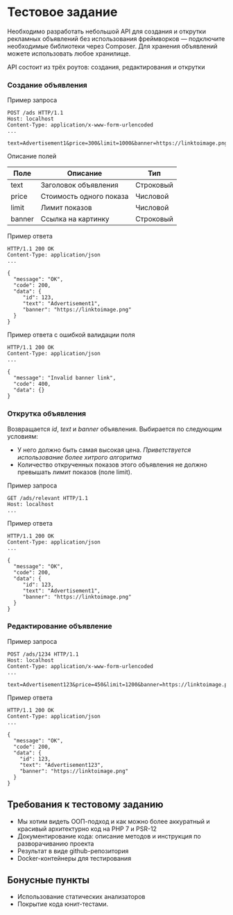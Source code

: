 # Тестовое задание


Необходимо разработать небольшой API для создания и открутки рекламных объявлений без использования фреймворков — подключите необходимые библиотеки через Composer. Для хранения объявлений можете использовать любое хранилище.

API состоит из трёх роутов: создания, редактирования и открутки

### Создание объявления

Пример запроса

```http request
POST /ads HTTP/1.1
Host: localhost
Content-Type: application/x-www-form-urlencoded
...

text=Advertisement1&price=300&limit=1000&banner=https://linktoimage.png
```

Описание полей

| Поле | Описание  | Тип  |
|---|---|---|
| text | Заголовок объявления | Строковый |
| price | Стоимость одного показа | Числовой |
| limit | Лимит показов | Числовой |
| banner | Ссылка на картинку | Строковый |


Пример ответа

```http request
HTTP/1.1 200 OK
Content-Type: application/json
...

{
  "message": "OK",
  "code": 200,
  "data": {
     "id": 123,
     "text": "Advertisement1",
     "banner": "https://linktoimage.png"   
  }
}
```

Пример ответа с ошибкой валидации поля

```http request
HTTP/1.1 200 OK
Content-Type: application/json
...

{
  "message": "Invalid banner link",
  "code": 400,
  "data": {}
}
```

### Открутка объявления

Возвращается _id_, _text_ и _banner_ объявления. Выбирается по следующим условиям:

- У него должно быть самая высокая цена. _Приветствуется использование более хитрого алгоритма_
- Количество открученных показов этого объявления не должно превышать лимит
  показов (поле limit).

Пример запроса

```http request
GET /ads/relevant HTTP/1.1
Host: localhost
...
```

Пример ответа

```http request
HTTP/1.1 200 OK
Content-Type: application/json
...

{
  "message": "OK",
  "code": 200,
  "data": {
     "id": 123,
     "text": "Advertisement1",
     "banner": "https://linktoimage.png"   
  }
}
```

### Редактирование объявление

Пример запроса

```http request
POST /ads/1234 HTTP/1.1
Host: localhost
Content-Type: application/x-www-form-urlencoded
...

text=Advertisement123&price=450&limit=1200&banner=https://linktoimage.png
```

Пример ответа

```http request
HTTP/1.1 200 OK
Content-Type: application/json
...

{
  "message": "OK",
  "code": 200,
  "data": {
    "id": 123,
    "text": "Advertisement123",
    "banner": "https://linktoimage.png"
  }
}
```

## Требования к тестовому заданию

- Мы хотим видеть ООП-подход и как можно более аккуратный и красивый архитектурно код на PHP 7 и PSR-12
- Документирование кода: описание методов и инструкция по разворачиванию проекта
- Результат в виде github-репозитория
- Docker-контейнеры для тестирования

## Бонусные пункты

- Использование статических анализаторов
- Покрытие кода юнит-тестами.